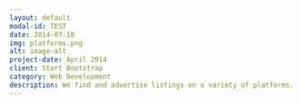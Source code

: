 ```yaml
---
layout: default
modal-id: TEST
date: 2014-07-18
img: platforms.png
alt: image-alt
project-date: April 2014
client: Start Bootstrap
category: Web Development
description: We find and advertise listings on a variety of platforms. Like Facebook marketplace, gumtree, cash convertors.
---
```

